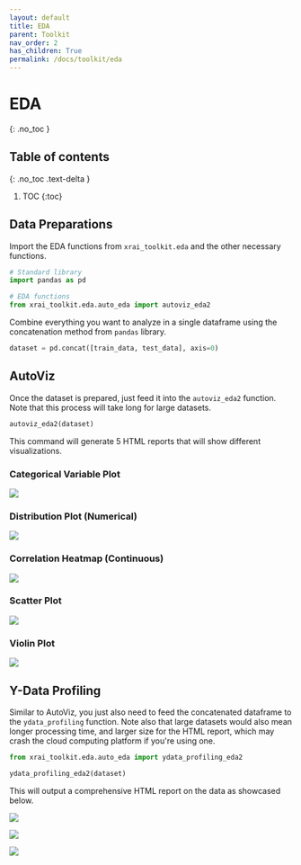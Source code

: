 ```yaml
---
layout: default
title: EDA
parent: Toolkit
nav_order: 2
has_children: True
permalink: /docs/toolkit/eda
---
```


# EDA
{: .no_toc }

## Table of contents
{: .no_toc .text-delta }

1. TOC
{:toc}

## Data Preparations

Import the EDA functions from `xrai_toolkit.eda` and the other necessary functions.


```python
# Standard library
import pandas as pd

# EDA functions
from xrai_toolkit.eda.auto_eda import autoviz_eda2
```


Combine everything you want to analyze in a single dataframe using the concatenation method from `pandas` library.


```python
dataset = pd.concat([train_data, test_data], axis=0)
```

## AutoViz

Once the dataset is prepared, just feed it into the `autoviz_eda2` function. Note that this process will take long for large datasets.


```python
autoviz_eda2(dataset)
```


This command will generate 5 HTML reports that will show different visualizations.

### Categorical Variable Plot

![](../../assets/images/eda_01.PNG)

### Distribution Plot (Numerical)

![](../../assets/images/eda_02.PNG)

### Correlation Heatmap (Continuous)

![](../../assets/images/eda_03.PNG)

### Scatter Plot

![](../../assets/images/eda_04.PNG)

### Violin Plot

![](../../assets/images/eda_05.PNG)

## Y-Data Profiling

Similar to AutoViz, you just also need to feed the concatenated dataframe to the `ydata_profiling` function. Note also that large datasets would also mean longer processing time, and larger size for the HTML report, which may crash the cloud computing platform if you're using one.


```python
from xrai_toolkit.eda.auto_eda import ydata_profiling_eda2

ydata_profiling_eda2(dataset)
```


This will output a comprehensive HTML report on the data as showcased below.


![](../../assets/images/eda_06.PNG)


![](../../assets/images/eda_07.PNG)


![](../../assets/images/eda_08.PNG)


